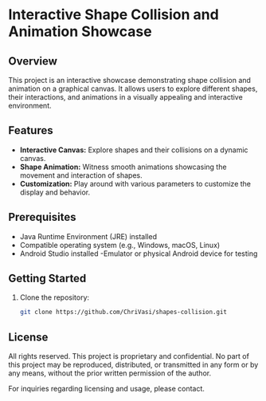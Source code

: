 
# Interactive Shape Collision and Animation Showcase


## Overview

This project is an interactive showcase demonstrating shape collision and animation on a graphical canvas. It allows users to explore different shapes, their interactions, and animations in a visually appealing and interactive environment.

## Features

- **Interactive Canvas:** Explore shapes and their collisions on a dynamic canvas.
- **Shape Animation:** Witness smooth animations showcasing the movement and interaction of shapes.
- **Customization:** Play around with various parameters to customize the display and behavior.


## Prerequisites

- Java Runtime Environment (JRE) installed
- Compatible operating system (e.g., Windows, macOS, Linux)
- Android Studio installed
-Emulator or physical Android device for testing


## Getting Started

1. Clone the repository:

   ```bash
   git clone https://github.com/ChriVasi/shapes-collision.git

## License

All rights reserved. This project is proprietary and confidential. No part of this project may be reproduced, distributed, or transmitted in any form or by any means, without the prior written permission of the author.

For inquiries regarding licensing and usage, please contact.



